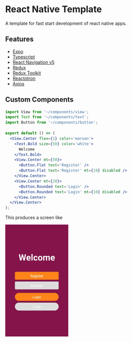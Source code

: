 # React Native Template

A template for fast start development of react native apps.

## Features

- [Expo](https://github.com/expo/expo)
- [Typescript](https://github.com/Microsoft/TypeScript)
- [React Navigation v5](https://reactnavigation.org)
- [Redux](https://github.com/reduxjs/redux)
- [Redux Toolkit](https://redux-toolkit.js.org)
- [Reactotron](https://github.com/infinitered/reactotron)
- [Axios](https://github.com/axios/axios)

## Custom Components

```jsx
import View from '~/components/view';
import Text from '~/components/text';
import Button from '~/components/button';

export default () => (
  <View.Center flex={1} color='maroon'>
    <Text.Bold size={50} color='white'>
      Welcome
    </Text.Bold>
    <View.Center mt={50}>
      <Button.Flat text='Register' />
      <Button.Flat text='Register' mt={10} disabled />
    </View.Center>
    <View.Center mt={20}>
      <Button.Rounded text='Login' />
      <Button.Rounded text='Login' mt={10} disabled />
    </View.Center>
  </View.Center>
);
```

This produces a screen like

<img src="docs/images/screen.jpeg" alt="example screen" width="200"/>
